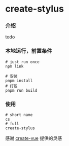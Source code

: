 # create-stylus

### 介绍

todo

### 本地运行，前置条件

```shell
# just run once
npm link
```

```shell
# 安装
pnpm install
# 打包
pnpm run build
```

### 使用

```shell
# short name
cs
# full
create-stylus
```

感谢 [create-vue](https://github.com/vuejs/create-vue.git) 提供的灵感
